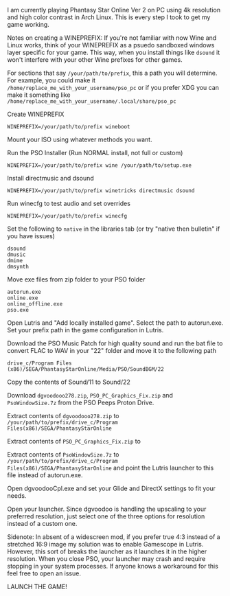 I am currently playing Phantasy Star Online Ver 2 on PC using 4k resolution and high color contrast in Arch Linux. This is every step I took to get my game working.

Notes on creating a WINEPREFIX: If you're not familiar with now Wine and Linux works, think of your WINEPREFIX as a psuedo sandboxed windows layer specific for your game. This way, when you install things like `dsound` it won't interfere with your other Wine prefixes for other games. 

For sections that say `/your/path/to/prefix`, this a path you will determine. For example, you could make it `/home/replace_me_with_your_username/pso_pc` or if you prefer XDG you can make it something like `/home/replace_me_with_your_username/.local/share/pso_pc`

Create WINEPREFIX
```
WINEPREFIX=/your/path/to/prefix wineboot
```

Mount your ISO using whatever methods you want.

Run the PSO Installer (Run NORMAL install, not full or custom)
```
WINEPREFIX=/your/path/to/prefix wine /your/path/to/setup.exe
```

Install directmusic and dsound
```
WINEPREFIX=/your/path/to/prefix winetricks directmusic dsound
```

Run winecfg to test audio and set overrides
```
WINEPREFIX=/your/path/to/prefix winecfg
```

Set the following to `native` in the libraries tab (or try "native then bulletin" if you have issues)
```
dsound
dmusic
dmime
dmsynth
```

Move exe files from zip folder to your PSO folder
```
autorun.exe
online.exe
online_offline.exe
pso.exe
```

Open Lutris and "Add locally installed game". Select the path to autorun.exe. Set your prefix path in the game configuration in Lutris.

Download the PSO Music Patch for high quality sound and run the bat file to convert FLAC to WAV in your "22" folder and move it to the following path
```
drive_c/Program Files (x86)/SEGA/PhantasyStarOnline/Media/PSO/SoundBGM/22
```

Copy the contents of Sound/11 to Sound/22

Download `dgvoodooo278.zip`, `PSO_PC_Graphics_Fix.zip` and `PsoWindowSize.7z` from the PSO Peeps Proton Drive.

Extract contents of `dgvoodooo278.zip` to `/your/path/to/prefix/drive_c/Program Files(x86)/SEGA/PhantasyStarOnline`

Extract contents of `PSO_PC_Graphics_Fix.zip` to

Extract contents of `PsoWindowSize.7z` to `/your/path/to/prefix/drive_c/Program Files(x86)/SEGA/PhantasyStarOnline` and point the Lutris launcher to this file instead of autorun.exe.

Open dgvoodooCpl.exe and set your Glide and DirectX settings to fit your needs.

Open your launcher. Since dgvoodoo is handling the upscaling to your preferred resolution, just select one of the three options for resolution instead of a custom one.

Sidenote: In absent of a widescreen mod, if you prefer true 4:3 instead of a stretched 16:9 image my solution was to enable Gamescope in Lutris. However, this sort of breaks the launcher as it launches it in the higher resolution. When you close PSO, your launcher may crash and require stopping in your system processes. If anyone knows a workaround for this feel free to open an issue.

LAUNCH THE GAME!
